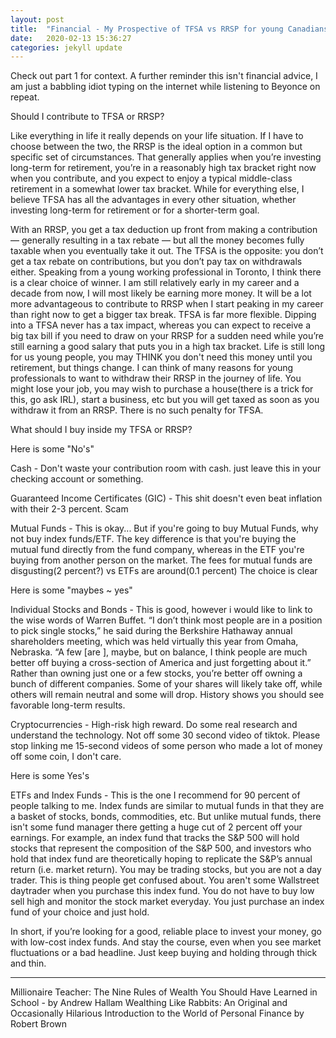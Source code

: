 ```yaml
---
layout: post
title:  "Financial - My Prospective of TFSA vs RRSP for young Canadians PART 2"
date:   2020-02-13 15:36:27
categories: jekyll update
---
```




Check out part 1 for context. A further reminder this isn't financial advice, I am just a babbling idiot typing on the internet while listening to Beyonce on repeat. 


Should I contribute to TFSA or RRSP?


Like everything in life it really depends on your life situation.  If I have to choose between the two, the RRSP is the ideal option in a common but specific set of circumstances. That generally applies when you’re investing long-term for retirement, you’re in a reasonably high tax bracket right now when you contribute, and you expect to enjoy a typical middle-class retirement in a somewhat lower tax bracket. While for everything else, I believe TFSA has all the advantages in every other situation, whether investing long-term for retirement or for a shorter-term goal.


With an RRSP, you get a tax deduction up front from making a contribution — generally resulting in a tax rebate — but all the money becomes fully taxable when you eventually take it out. The TFSA is the opposite: you don’t get a tax rebate on contributions, but you don’t pay tax on withdrawals either. Speaking from a young working professional in Toronto, I think there is a clear choice of winner. I am still relatively early in my career and a decade from now, I will most likely be earning more money. It will be a lot more advantageous to contribute to RRSP when I start peaking in my career than right now to get a bigger tax break. TFSA is far more flexible. Dipping into a TFSA never has a tax impact, whereas you can expect to receive a big tax bill if you need to draw on your RRSP for a sudden need while you’re still earning a good salary that puts you in a high tax bracket. Life is still long for us young people, you may THINK you don't need this money until you retirement, but things change. I can think of many reasons for young professionals to want to withdraw their RRSP in the journey of life. You might lose your job, you may wish to purchase a house(there is a trick for this, go ask IRL), start a business, etc but you will get taxed as soon as you withdraw it from an RRSP. There is no such penalty for TFSA.


What should I buy inside my TFSA or RRSP?


Here is some "No's"


Cash - Don't waste your contribution room with cash. just leave this in your checking account or something. 


Guaranteed Income Certificates (GIC) - This shit doesn't even beat inflation with their 2-3 percent.  Scam


Mutual Funds - This is okay... But if you're going to buy Mutual Funds, why not buy index funds/ETF.  The key difference is that you're buying the mutual fund directly from the fund company, whereas in the ETF you're buying from another person on the market. The fees for mutual funds are disgusting(2 percent?) vs ETFs are around(0.1 percent)  The choice is clear


Here is some "maybes ~ yes"


Individual Stocks and Bonds - This is good,  however i would like to link to the wise words of Warren Buffet. “I don’t think most people are in a position to pick single stocks,” he said during the Berkshire Hathaway annual shareholders meeting, which was held virtually this year from Omaha, Nebraska. “A few [are ], maybe, but on balance, I think people are much better off buying a cross-section of America and just forgetting about it.” Rather than owning just one or a few stocks, you’re better off owning a bunch of different companies. Some of your shares will likely take off, while others will remain neutral and some will drop. History shows you should see favorable long-term results. 


Cryptocurrencies - High-risk high reward. Do some real research and understand the technology. Not off some 30 second video of tiktok. Please stop linking me 15-second videos of some person who made a lot of money off some coin, I don't care.

Here is some Yes's


ETFs and Index Funds - This is the one I recommend for 90 percent of people talking to me. Index funds are similar to mutual funds in that they are a basket of stocks, bonds, commodities, etc. But unlike mutual funds, there isn't some fund manager there getting a huge cut of 2 percent off your earnings. For example, an index fund that tracks the S&P 500 will hold stocks that represent the composition of the S&P 500, and investors who hold that index fund are theoretically hoping to replicate the S&P’s annual return (i.e. market return). You may be trading stocks, but you are not a day trader. This is thing people get confused about. You aren't some Wallstreet daytrader when you purchase this index fund. You do not have to buy low sell high and monitor the stock market everyday.  You just purchase an index fund of your choice and just hold.


In short, if you’re looking for a good, reliable place to invest your money, go with low-cost index funds. And stay the course, even when you see market fluctuations or a bad headline. Just keep buying and holding through thick and thin. 

_________________________

Millionaire Teacher: The Nine Rules of Wealth You Should Have Learned in School  - by Andrew Hallam
Wealthing Like Rabbits: An Original and Occasionally Hilarious Introduction to the World of Personal Finance by Robert Brown